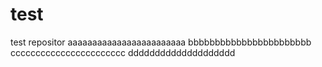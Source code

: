 # test
test repositor
aaaaaaaaaaaaaaaaaaaaaaaa
bbbbbbbbbbbbbbbbbbbbbbb
ccccccccccccccccccccccc
dddddddddddddddddddd
